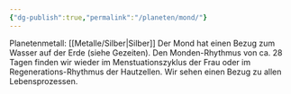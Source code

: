 ```yaml
---
{"dg-publish":true,"permalink":"/planeten/mond/"}
---
```


Planetenmetall: [[Metalle/Silber\|Silber]]
Der Mond hat einen Bezug zum Wasser auf der Erde (siehe Gezeiten). Den Monden-Rhythmus von ca. 28 Tagen finden wir wieder im Menstuationszyklus der Frau oder im Regenerations-Rhythmus der Hautzellen. Wir sehen einen Bezug zu allen Lebensprozessen.